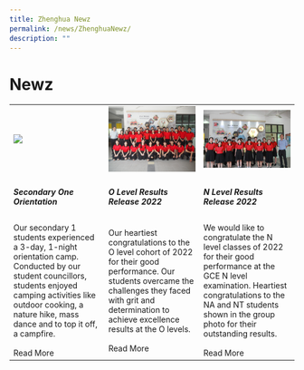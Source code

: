 ```yaml
---
title: Zhenghua Newz
permalink: /news/ZhenghuaNewz/
description: ""
---
```

# Newz
<table>
	<tr>
		<td width='33%'><img src="/images/Camp%20Fearless%20Campfire.jpeg"/></td>
		<td width='33%'><img src="/images/P1011262.jpg"/></td>
		<td width='33%'><img src="/images/2022NLEVELRESULSTSRELEASE.jpg"/></td>
	</tr>
		<tr>
			<td><h5>Secondary One Orientation</h5></td>
			<td><h5>O Level Results Release 2022</h5></td>
			<td><h5>N Level Results Release 2022</h5></td>
	</tr>
		<tr>
		<td>Our secondary 1 students experienced a 3-day, 1-night orientation camp. Conducted by our student councillors, students enjoyed camping activities like outdoor cooking, a nature hike, mass dance and to top it off, a campfire.
<br/><br/>Read More
		</td>
		<td>Our heartiest congratulations to the O level cohort of 2022 for their good performance.  
Our students overcame the challenges they faced with grit and determination to achieve excellence results at the O levels.
<br/><br/>Read More			
		</td>
		<td>We would like to congratulate the N level classes of 2022 for their good performance at the GCE N level examination. Heartiest congratulations to the NA and NT students shown in the group photo for their outstanding results.
			<br/><br/>Read More		
			</td>
	</tr>
</table>